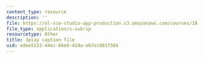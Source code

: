 ```yaml
---
content_type: resource
description: ''
file: https://ol-ocw-studio-app-production.s3.amazonaws.com/courses/18-085-computational-science-and-engineering-i-fall-2008/edee522344ec86e0424aeb7ec001f384_Siqu0aOOQCM.srt
file_type: application/x-subrip
resourcetype: Other
title: 3play caption file
uid: edee5223-44ec-86e0-424a-eb7ec001f384
---
```

